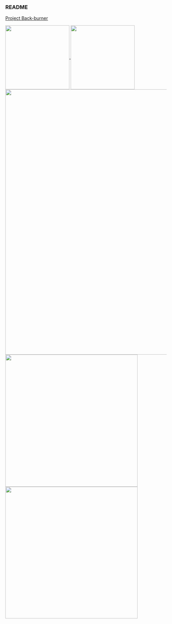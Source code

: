 ### README

[Project Back-burner](https://jarnachao09.notion.site/jarnachao09/Project-Back-burner-665f27ae5ce644379da7a0da0e4a30a5)

<a href="https://github.com/anuraghazra/github-readme-stats">
  <img height=200 align="center" src="https://github-readme-stats.vercel.app/api?username=jarnachao09&theme=radical&rank_icon=github" />
</a>
<a href="https://github.com/anuraghazra/convoychat">
  <img height=200 align="center" src="https://github-readme-stats.vercel.app/api/top-langs/?username=jarnachao09&hide=html,cmake,Jupyter%20Notebook,Tex&theme=radical&layout=compact&border_radius=0" />
</a>

<a href="https://github.com/JarnaChao09/Koffect">
  <img width=829 align="center" src="https://github-readme-stats.vercel.app/api/pin/?username=jarnachao09&theme=radical&repo=Koffect&border_radius=0" />
</a>
<br/>
<a href="https://github.com/JarnaChao09/Kotrix">
  <img width=412.5 align="center" src="https://github-readme-stats.vercel.app/api/pin/?username=jarnachao09&theme=radical&repo=Kotrix" />
</a>
<a href="https://github.com/JarnaChao09/Regex.kt">
  <img width=412.5 align="center" src="https://github-readme-stats.vercel.app/api/pin/?username=jarnachao09&theme=radical&repo=Regex.kt&border_radius=0" />
</a>
